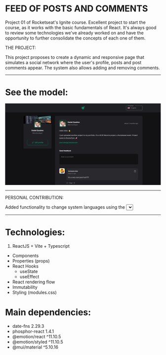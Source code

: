 # FEED OF POSTS AND COMMENTS

Project 01 of Rocketseat's Ignite course. Excellent project to start the course, as it works with the basic fundamentals of React.
It's always good to review some technologies we've already worked on and have the opportunity to further consolidate the concepts of each one of them.

THE PROJECT:

This project proposes to create a dynamic and responsive page that simulates a social network where the user's profile, posts and post comments appear.
The system also allows adding and removing comments.

------------

# See the model:

![alt text01](src/assets/readme-01.png)

------------

PERSONAL CONTRIBUTION:

Added functionality to change system languages using the <Select> component of Material UI.
This feature alternates all system texts between Brazilian Portuguese and American English.

------------

# Technologies:

1. ReactJS + Vite + Typescript
  * Components
  * Properties (props)
  * React Hooks
    - useState
    - useEffect
  * React rendering flow
  * Immutability
  * Styling (modules.css)

# Main dependencies:

  * date-fns 2.29.3
  * phosphor-react 1.4.1
  * @emotion/react ^11.10.5
  * @emotion/styled ^11.10.5
  * @mui/material ^5.10.16
